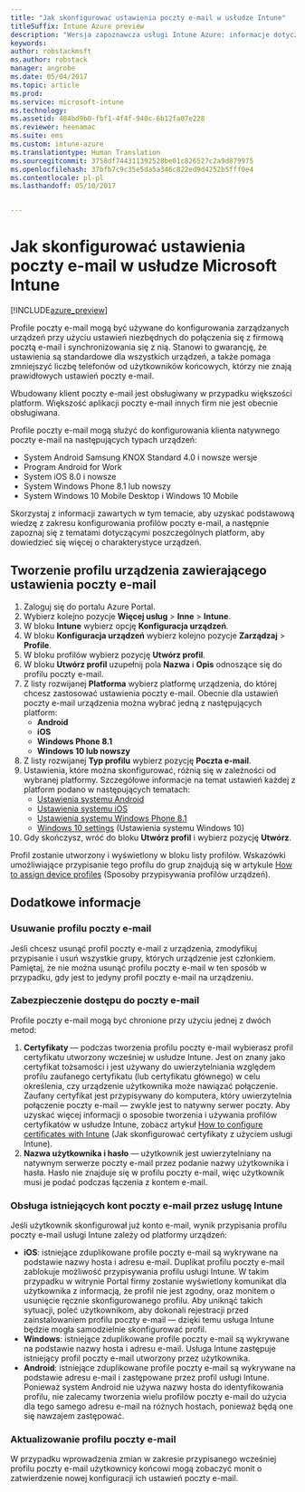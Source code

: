 ```yaml
---
title: "Jak skonfigurować ustawienia poczty e-mail w usłudze Intune"
titleSuffix: Intune Azure preview
description: "Wersja zapoznawcza usługi Intune Azure: informacje dotyczące konfigurowania usługi Intune pod kątem tworzenia połączeń z firmowymi serwerami poczty e-mail na zarządzanych urządzeniach."
keywords: 
author: robstackmsft
ms.author: robstack
manager: angrobe
ms.date: 05/04/2017
ms.topic: article
ms.prod: 
ms.service: microsoft-intune
ms.technology: 
ms.assetid: 484bd9b0-fbf1-4f4f-940c-6b12fa07e228
ms.reviewer: heenamac
ms.suite: ems
ms.custom: intune-azure
ms.translationtype: Human Translation
ms.sourcegitcommit: 3758df744311392528be01c826527c2a9d879975
ms.openlocfilehash: 37bfb7c9c35e5da5a346c822ed9d4252b5fff0e4
ms.contentlocale: pl-pl
ms.lasthandoff: 05/10/2017


---
```


# <a name="how-to-configure-email-settings-in-microsoft-intune"></a>Jak skonfigurować ustawienia poczty e-mail w usłudze Microsoft Intune

[!INCLUDE[azure_preview](../includes/azure_preview.md)]

Profile poczty e-mail mogą być używane do konfigurowania zarządzanych urządzeń przy użyciu ustawień niezbędnych do połączenia się z firmową pocztą e-mail i synchronizowania się z nią. Stanowi to gwarancję, że ustawienia są standardowe dla wszystkich urządzeń, a także pomaga zmniejszyć liczbę telefonów od użytkowników końcowych, którzy nie znają prawidłowych ustawień poczty e-mail.

Wbudowany klient poczty e-mail jest obsługiwany w przypadku większości platform. Większość aplikacji poczty e-mail innych firm nie jest obecnie obsługiwana.

Profile poczty e-mail mogą służyć do konfigurowania klienta natywnego poczty e-mail na następujących typach urządzeń:

- System Android Samsung KNOX Standard 4.0 i nowsze wersje
- Program Android for Work
- System iOS 8.0 i nowsze
- System Windows Phone 8.1 lub nowszy
- System Windows 10 Mobile Desktop i Windows 10 Mobile

Skorzystaj z informacji zawartych w tym temacie, aby uzyskać podstawową wiedzę z zakresu konfigurowania profilów poczty e-mail, a następnie zapoznaj się z tematami dotyczącymi poszczególnych platform, aby dowiedzieć się więcej o charakterystyce urządzeń.

## <a name="create-a-device-profile-containing-email-settings"></a>Tworzenie profilu urządzenia zawierającego ustawienia poczty e-mail

1. Zaloguj się do portalu Azure Portal.
2. Wybierz kolejno pozycje **Więcej usług** > **Inne** > **Intune**.
3. W bloku **Intune** wybierz opcję **Konfiguracja urządzeń**.
2. W bloku **Konfiguracja urządzeń** wybierz kolejno pozycje **Zarządzaj** > **Profile**.
3. W bloku profilów wybierz pozycję **Utwórz profil**.
4. W bloku **Utwórz profil** uzupełnij pola **Nazwa** i **Opis** odnoszące się do profilu poczty e-mail.
5. Z listy rozwijanej **Platforma** wybierz platformę urządzenia, do której chcesz zastosować ustawienia poczty e-mail. Obecnie dla ustawień poczty e-mail urządzenia można wybrać jedną z następujących platform:
    - **Android**
    - **iOS**
    - **Windows Phone 8.1**
    - **Windows 10 lub nowszy**
6. Z listy rozwijanej **Typ profilu** wybierz pozycję **Poczta e-mail**.
7. Ustawienia, które można skonfigurować, różnią się w zależności od wybranej platformy. Szczegółowe informacje na temat ustawień każdej z platform podano w następujących tematach:
    - [Ustawienia systemu Android](email-profile-settings-for-android.md)
    - [Ustawienia systemu iOS](email-profile-settings-for-ios.md)
    - [Ustawienia systemu Windows Phone 8.1](email-profile-settings-for-windows-phone-8-1.md)
    - [Windows 10 settings](email-profile-settings-for-windows-10.md) (Ustawienia systemu Windows 10)
8. Gdy skończysz, wróć do bloku **Utwórz profil** i wybierz pozycję **Utwórz**.

Profil zostanie utworzony i wyświetlony w bloku listy profilów.
Wskazówki umożliwiające przypisanie tego profilu do grup znajdują się w artykule [How to assign device profiles](how-to-assign-device-profiles.md) (Sposoby przypisywania profilów urządzeń).

## <a name="further-information"></a>Dodatkowe informacje

### <a name="remove-an-email-profile"></a>Usuwanie profilu poczty e-mail

Jeśli chcesz usunąć profil poczty e-mail z urządzenia, zmodyfikuj przypisanie i usuń wszystkie grupy, których urządzenie jest członkiem. Pamiętaj, że nie można usunąć profilu poczty e-mail w ten sposób w przypadku, gdy jest to jedyny profil poczty e-mail na urządzeniu.

### <a name="securing-email-access"></a>Zabezpieczenie dostępu do poczty e-mail

Profile poczty e-mail mogą być chronione przy użyciu jednej z dwóch metod:

1. **Certyfikaty** — podczas tworzenia profilu poczty e-mail wybierasz profil certyfikatu utworzony wcześniej w usłudze Intune. Jest on znany jako certyfikat tożsamości i jest używany do uwierzytelniania względem profilu zaufanego certyfikatu (lub certyfikatu głównego) w celu określenia, czy urządzenie użytkownika może nawiązać połączenie. Zaufany certyfikat jest przypisywany do komputera, który uwierzytelnia połączenie poczty e-mail — zwykle jest to natywny serwer poczty.
Aby uzyskać więcej informacji o sposobie tworzenia i używania profilów certyfikatów w usłudze Intune, zobacz artykuł [How to configure certificates with Intune](how-to-configure-certificates.md) (Jak skonfigurować certyfikaty z użyciem usługi Intune).
2. **Nazwa użytkownika i hasło** — użytkownik jest uwierzytelniany na natywnym serwerze poczty e-mail przez podanie nazwy użytkownika i hasła.
Hasło nie znajduje się w profilu poczty e-mail, więc użytkownik musi je podać podczas łączenia z kontem e-mail.


### <a name="how-intune-handles-existing-email-accounts"></a>Obsługa istniejących kont poczty e-mail przez usługę Intune

Jeśli użytkownik skonfigurował już konto e-mail, wynik przypisania profilu poczty e-mail usługi Intune zależy od platformy urządzeń:

- **iOS**: istniejące zduplikowane profile poczty e-mail są wykrywane na podstawie nazwy hosta i adresu e-mail. Duplikat profilu poczty e-mail zablokuje możliwość przypisywania profilu usługi Intune. W takim przypadku w witrynie Portal firmy zostanie wyświetlony komunikat dla użytkownika z informacją, że profil nie jest zgodny, oraz monitem o usunięcie ręcznie skonfigurowanego profilu. Aby uniknąć takich sytuacji, poleć użytkownikom, aby dokonali rejestracji przed zainstalowaniem profilu poczty e-mail — dzięki temu usługa Intune będzie mogła samodzielnie skonfigurować profil.
- **Windows**: istniejące zduplikowane profile poczty e-mail są wykrywane na podstawie nazwy hosta i adresu e-mail. Usługa Intune zastępuje istniejący profil poczty e-mail utworzony przez użytkownika.
- **Android**: istniejące zduplikowane profile poczty e-mail są wykrywane na podstawie adresu e-mail i zastępowane przez profil usługi Intune.
Ponieważ system Android nie używa nazwy hosta do identyfikowania profilu, nie zalecamy tworzenia wielu profilów poczty e-mail do użycia dla tego samego adresu e-mail na różnych hostach, ponieważ będą one się nawzajem zastępować.

### <a name="update-an-email-profile"></a>Aktualizowanie profilu poczty e-mail

W przypadku wprowadzenia zmian w zakresie przypisanego wcześniej profilu poczty e-mail użytkownicy końcowi mogą zobaczyć monit o zatwierdzenie nowej konfiguracji ich ustawień poczty e-mail.


